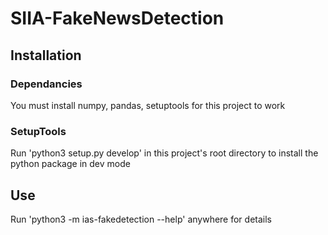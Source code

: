 # SIIA-FakeNewsDetection
## Installation
### Dependancies
You must install numpy, pandas, setuptools for this project to work
### SetupTools
Run 'python3 setup.py develop' in this project's root directory to install the python package in dev mode
## Use
Run 'python3 -m ias-fakedetection --help' anywhere for details
